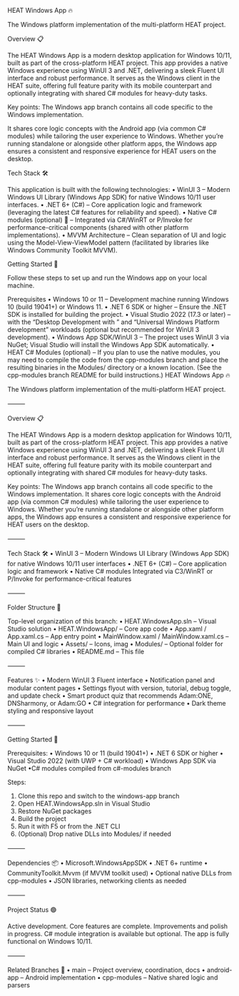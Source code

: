 HEAT Windows App 🔥

The Windows platform implementation of the multi-platform HEAT project.

Overview 📋

The HEAT Windows App is a modern desktop application for Windows 10/11, built as part of the cross-platform HEAT project. 
This app provides a native Windows experience using WinUI 3 and .NET, delivering a sleek Fluent UI interface and robust performance. 
It serves as the Windows client in the HEAT suite, offering full feature parity with its mobile counterpart and optionally integrating with shared C# modules for heavy-duty tasks.

Key points: The Windows app branch contains all code specific to the Windows implementation. 

It shares core logic concepts with the Android app (via common C# modules) while tailoring the user experience to Windows.
Whether you’re running standalone or alongside other platform apps, the Windows app ensures a consistent and responsive experience for HEAT users on the desktop.

Tech Stack 🛠

This application is built with the following technologies:
 • WinUI 3 – Modern Windows UI Library (Windows App SDK) for native Windows 10/11 user interfaces.
 • .NET 6+ (C#) – Core application logic and framework (leveraging the latest C# features for reliability and speed).
 • Native C# modules (optional) 🔧 – Integrated via C#/WinRT or P/Invoke for performance-critical components (shared with other platform implementations).
 • MVVM Architecture – Clean separation of UI and logic using the Model-View-ViewModel pattern (facilitated by libraries like Windows Community Toolkit MVVM).


Getting Started 🚀

Follow these steps to set up and run the Windows app on your local machine.

Prerequisites
 • Windows 10 or 11 – Development machine running Windows 10 (build 19041+) or Windows 11.
 • .NET 6 SDK or higher – Ensure the .NET SDK is installed for building the project.
 • Visual Studio 2022 (17.3 or later) – with the “Desktop Development with ” and “Universal Windows Platform development” workloads (optional but recommended for WinUI 3 development).
 • Windows App SDK/WinUI 3 – The project uses WinUI 3 via NuGet; Visual Studio will install the Windows App SDK automatically.
 • HEAT C# Modules (optional) – If you plan to use the native modules, you may need to compile the code from the cpp-modules branch and place the resulting binaries in the Modules/ directory or a known location. (See the cpp-modules branch README for build instructions.)
HEAT Windows App 🔥

The Windows platform implementation of the multi-platform HEAT project.

⸻

Overview 📋

The HEAT Windows App is a modern desktop application for Windows 10/11, built as part of the cross-platform HEAT project. This app provides a native Windows experience using WinUI 3 and .NET, delivering a sleek Fluent UI interface and robust performance. It serves as the Windows client in the HEAT suite, offering full feature parity with its mobile counterpart and optionally integrating with shared C# modules for heavy-duty tasks.

Key points:
The Windows app branch contains all code specific to the Windows implementation. It shares core logic concepts with the Android app (via common C# modules) while tailoring the user experience to Windows. Whether you’re running standalone or alongside other platform apps, the Windows app ensures a consistent and responsive experience for HEAT users on the desktop.

⸻

Tech Stack 🛠
 • WinUI 3 – Modern Windows UI Library (Windows App SDK) for native Windows 10/11 user interfaces
 • .NET 6+ (C#) – Core application logic and framework
 • Native C# modules  Integrated via C3/WinRT or P/Invoke for performance-critical features
 

⸻

Folder Structure 📁

Top-level organization of this branch:
 • HEAT.WindowsApp.sln – Visual Studio solution
 • HEAT.WindowsApp/ – Core app code
 • App.xaml / App.xaml.cs – App entry point
 • MainWindow.xaml / MainWindow.xaml.cs – Main UI and logic
 • Assets/ – Icons, imag
 • Modules/ – Optional folder for compiled C# libraries
 • README.md – This file


⸻

Features ✨
 • Modern WinUI 3 Fluent interface
 • Notification panel and modular content pages
 • Settings flyout with version, tutorial, debug toggle, and update check
 • Smart product quiz that recommends Adam:ONE, DNSharmony, or Adam:GO
 • C# integration for performance
 • Dark theme styling and responsive layout

⸻

Getting Started 🚀

Prerequisites:
 • Windows 10 or 11 (build 19041+)
 • .NET 6 SDK or higher
 • Visual Studio 2022 (with UWP + C# workload)
 • Windows App SDK via NuGet
 •C# modules compiled from c#-modules branch

Steps:
 1. Clone this repo and switch to the windows-app branch
 2. Open HEAT.WindowsApp.sln in Visual Studio
 3. Restore NuGet packages
 4. Build the project
 5. Run it with F5 or from the .NET CLI
 6. (Optional) Drop native DLLs into Modules/ if needed

⸻

Dependencies 📦
 • Microsoft.WindowsAppSDK
 • .NET 6+ runtime
 • CommunityToolkit.Mvvm (if MVVM toolkit used)
 • Optional native DLLs from cpp-modules
 • JSON libraries, networking clients as needed

⸻

Project Status 🟢

Active development. Core features are complete. Improvements and polish in progress. C# module integration is available but optional. The app is fully functional on Windows 10/11.

⸻

Related Branches 🔀
 • main – Project overview, coordination, docs
 • android-app – Android implementation
 • cpp-modules – Native shared logic and parsers
